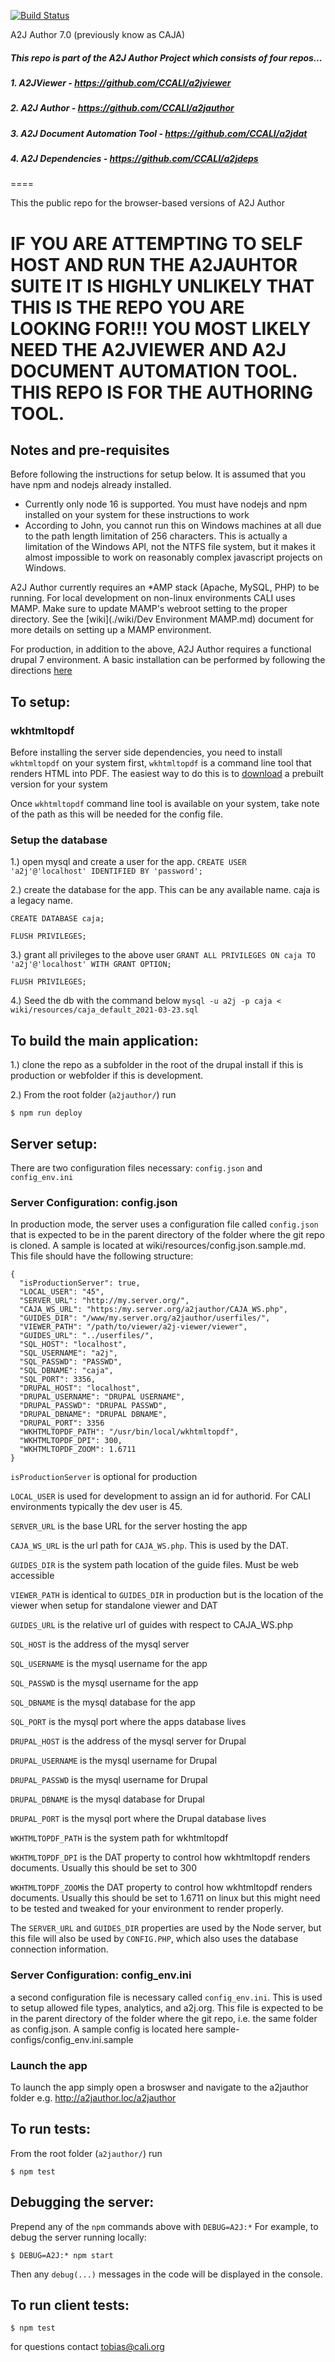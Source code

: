 [![Build Status](https://travis-ci.com/CCALI/CAJA.svg?token=2eqmqTqtZG7xAzR9G89f&branch=develop)](https://travis-ci.com/CCALI/CAJA)

A2J Author 7.0 (previously know as CAJA)

##### This repo is part of the A2J Author Project which consists of four repos...
##### 1. A2JViewer - https://github.com/CCALI/a2jviewer
##### 2. A2J Author - https://github.com/CCALI/a2jauthor
##### 3. A2J Document Automation Tool - https://github.com/CCALI/a2jdat
##### 4. A2J Dependencies - https://github.com/CCALI/a2jdeps
====

This the public repo for the browser-based versions of A2J Author

# IF YOU ARE ATTEMPTING TO SELF HOST AND RUN THE A2JAUHTOR SUITE IT IS HIGHLY UNLIKELY THAT THIS IS THE REPO YOU ARE LOOKING FOR!!! YOU MOST LIKELY NEED THE A2JVIEWER AND A2J DOCUMENT AUTOMATION TOOL. THIS REPO IS FOR THE AUTHORING TOOL.


## Notes and pre-requisites
Before following the instructions for setup below.  It is assumed that you have npm and nodejs already installed.

- Currently only node 16 is supported. You must have nodejs and npm installed on your system for these instructions to work
- According to John, you cannot run this on Windows machines at all due to the path length limitation of 256 characters.  This is actually a limitation of the Windows API, not the NTFS file system, but it makes it almost impossible to work on reasonably complex javascript projects on Windows.

A2J Author currently requires an *AMP stack (Apache, MySQL, PHP) to be running. For local development on non-linux environments CALI uses MAMP. Make sure to update MAMP's webroot setting to the proper directory. See the [wiki](./wiki/Dev Environment MAMP.md) document for more details on setting up a MAMP environment.

For production, in addition to the above, A2J Author requires a functional drupal 7 environment. A basic installation can be performed by following the directions [here](https://www.drupal.org/docs/7/install/step-1-download-and-extract-drupal)

## To setup:

### wkhtmltopdf

Before installing the server side dependencies, you need to install `wkhtmltopdf`
on your system first, `wkhtmltopdf` is a command line tool that renders HTML into PDF. The
easiest way to do this is to [download](http://wkhtmltopdf.org/downloads.html#stable) a
prebuilt version for your system

Once `wkhtmltopdf` command line tool is available on your system, take note of the path as this will be needed for the config file.

### Setup the database

1.) open mysql and create a user for the app.
`CREATE USER 'a2j'@'localhost' IDENTIFIED BY 'password';`

2.) create the database for the app. This can be any available name. caja is a legacy name.


`CREATE DATABASE caja;`

`FLUSH PRIVILEGES;`

3.) grant all privileges to the above user
`GRANT ALL PRIVILEGES ON caja TO 'a2j'@'localhost' WITH GRANT OPTION;`

`FLUSH PRIVILEGES;`

4.) Seed the db with the command below
`mysql -u a2j -p caja < wiki/resources/caja_default_2021-03-23.sql`


## To build the main application:

1.) clone the repo as a subfolder in the root of the drupal install if this is production or webfolder if this is development.


2.) From the root folder (`a2jauthor/`) run
```
$ npm run deploy
```

## Server setup:

There are two configuration files necessary: `config.json` and `config_env.ini`

### Server Configuration: config.json

In production mode, the server uses a configuration file called `config.json`
that is expected to be in the parent directory of the folder where the git repo
is cloned. A sample is located at wiki/resources/config.json.sample.md. This file should have the following structure:
```
{
  "isProductionServer": true,
  "LOCAL_USER": "45",
  "SERVER_URL": "http://my.server.org/",
  "CAJA_WS_URL": "https:/my.server.org/a2jauthor/CAJA_WS.php",
  "GUIDES_DIR": "/www/my.server.org/a2jauthor/userfiles/",
  "VIEWER_PATH": "/path/to/viewer/a2j-viewer/viewer",
  "GUIDES_URL": "../userfiles/",
  "SQL_HOST": "localhost",
  "SQL_USERNAME": "a2j",
  "SQL_PASSWD": "PASSWD",
  "SQL_DBNAME": "caja",
  "SQL_PORT": 3356,
  "DRUPAL_HOST": "localhost",
  "DRUPAL_USERNAME": "DRUPAL USERNAME",
  "DRUPAL_PASSWD": "DRUPAL PASSWD",
  "DRUPAL_DBNAME": "DRUPAL DBNAME",
  "DRUPAL_PORT": 3356
  "WKHTMLTOPDF_PATH": "/usr/bin/local/wkhtmltopdf",
  "WKHTMLTOPDF_DPI": 300,
  "WKHTMLTOPDF_ZOOM": 1.6711
}
```

`isProductionServer` is optional for production

`LOCAL_USER` is used for development to assign an id for authorid. For CALI environments typically the dev user is 45.

`SERVER_URL` is the base URL for the server hosting the app

`CAJA_WS_URL` is the url path for `CAJA_WS.php`. This is used by the DAT.

`GUIDES_DIR` is the system path location of the guide files. Must be web accessible

`VIEWER_PATH` is identical to `GUIDES_DIR` in production but is the location of the viewer when setup for standalone viewer and DAT

`GUIDES_URL` is the relative url of guides with respect to CAJA_WS.php

`SQL_HOST` is the address of the mysql server

`SQL_USERNAME` is the mysql username for the app

`SQL_PASSWD` is the mysql username for the app

`SQL_DBNAME` is the mysql database for the app

`SQL_PORT` is the mysql port where the apps database lives

`DRUPAL_HOST` is the address of the mysql server for Drupal

`DRUPAL_USERNAME` is the mysql username for Drupal

`DRUPAL_PASSWD` is the mysql username for Drupal

`DRUPAL_DBNAME` is the mysql database for Drupal

`DRUPAL_PORT` is the mysql port where the Drupal database lives

`WKHTMLTOPDF_PATH` is the system path for wkhtmltopdf

`WKHTMLTOPDF_DPI` is the DAT property to control how wkhtmltopdf renders documents. Usually this should be set to 300

`WKHTMLTOPDF_ZOOM`is the DAT property to control how wkhtmltopdf renders documents. 
Usually this should be set to 1.6711 on linux but this might need to be tested and tweaked for your environment to render properly.

The `SERVER_URL` and `GUIDES_DIR` properties are used by the Node server, but
this file will also be used by `CONFIG.PHP`, which also uses the database
connection information.


### Server Configuration: config_env.ini
a second configuration file is necessary called `config_env.ini`. This is used to setup allowed file types, analytics, and a2j.org. This file 
is expected to be in the parent directory of the folder where the git repo, i.e. the same folder as config.json. A sample config is located here sample-configs/config_env.ini.sample

### Launch the app
To launch the app simply open a broswser and navigate to the a2jauthor folder e.g. http://a2jauthor.loc/a2jauthor

## To run tests:

From the root folder (`a2jauthor/`) run
```
$ npm test
```

## Debugging the server:

Prepend any of the `npm` commands above with `DEBUG=A2J:*`
For example, to debug the server running locally:
```
$ DEBUG=A2J:* npm start
```
Then any `debug(...)` messages in the code will be displayed in the console.

## To run client tests:

```
$ npm test
```

for questions contact tobias@cali.org
